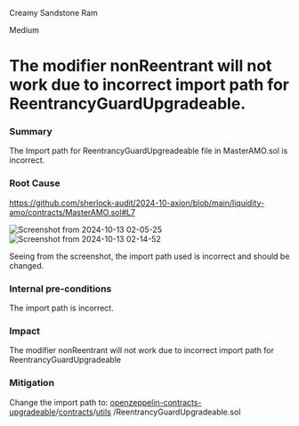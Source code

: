 Creamy Sandstone Ram

Medium

# The modifier nonReentrant will not work due to incorrect import path for ReentrancyGuardUpgradeable.

### Summary

The Import path for ReentrancyGuardUpgreadeable file in MasterAMO.sol is incorrect.

### Root Cause
https://github.com/sherlock-audit/2024-10-axion/blob/main/liquidity-amo/contracts/MasterAMO.sol#L7


![Screenshot from 2024-10-13 02-05-25](https://github.com/user-attachments/assets/64ca0fc8-d045-4ada-8938-8448c907b4ec)
![Screenshot from 2024-10-13 02-14-52](https://github.com/user-attachments/assets/685adc92-45a3-4603-a923-73a64945b51d)

Seeing from the screenshot, the import path used is incorrect and should be changed.

### Internal pre-conditions

The import path is incorrect. 

### Impact

 The modifier nonReentrant will not work due to incorrect import path for ReentrancyGuardUpgradeable

### Mitigation

Change the import path to: 
[openzeppelin-contracts-upgradeable](https://github.com/OpenZeppelin/openzeppelin-contracts-upgradeable/tree/master)/[contracts](https://github.com/OpenZeppelin/openzeppelin-contracts-upgradeable/tree/master/contracts)/[utils](https://github.com/OpenZeppelin/openzeppelin-contracts-upgradeable/tree/master/contracts/utils)
/ReentrancyGuardUpgradeable.sol